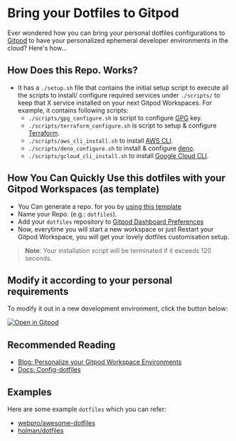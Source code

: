 # Bring your Dotfiles to Gitpod

Ever wondered how you can bring your personal dotfiles configurations to [Gitpod](https://www.gitpod.io/) to have your personalized ephemeral developer environments in the cloud? Here's how...

## How Does this Repo. Works?

- It has a `./setup.sh` file that contains the initial setup script to execute all the scripts to install/ configure required services under `./scripts/` to keep that X service installed on your next Gitpod Workspaces. For example, it contains following scripts:
  - `./scripts/gpg_configure.sh` is script to configure [GPG](https://www.gnupg.org/) key.
  - `./scripts/terraform_configure.sh` is script to setup & configure [Terraform](https://www.terraform.io/).
  - `./scripts/aws_cli_install.sh` to install [AWS CLI](https://aws.amazon.com/cli/).
  - `./scripts/deno_configure.sh` to install & configure [deno](https://deno.land/).
  - `./scripts/gcloud_cli_install.sh` to install [Google Cloud CLI](https://cloud.google.com/sdk/docs/install-sdk).

## How You Can Quickly Use this dotfiles with your Gitpod Workspaces (as template)

- You Can generate a repo. for you by [using this template](https://github.com/gitpod-io/demo-dotfiles/generate)
- Name your Repo. (e.g.: `dotfiles`).
- Add your `dotfiles` repository to [Gitpod Dashboard Preferences](https://gitpod.io/preferences)
- Now, everytime you will start a new workspace or just Restart your Gitpod Workspace, you will get your lovely dotfiles customisation setup.

> **Note**: Your installation script will be terminated if it exceeds 120 seconds.



## Modify it according to your personal requirements

To modify it out in a new development environment, click the button below:

[![Open in Gitpod](https://gitpod.io/button/open-in-gitpod.svg)](https://gitpod.io/#https://github.com/oSoWoSo/gitpod-dotfiles)

## Recommended Reading

- [Blog: Personalize your Gitpod Workspace Environments](https://www.gitpod.io/blog/personalize-your-gitpod-workspace-environment)
- [Docs: Config-dotfiles](https://www.gitpod.io/docs/config-dotfiles)

## Examples

Here are some example `dotfiles` which you can refer:

- [webpro/awesome-dotfiles](https://github.com/webpro/awesome-dotfiles)
- [holman/dotfiles](https://github.com/holman/dotfiles)
